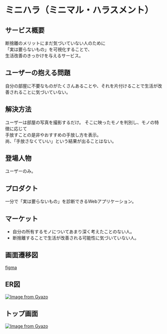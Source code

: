 # ミニハラ（ミニマル・ハラスメント）

## サービス概要
断捨離のメリットにまだ気づいていない人のために\
「実は要らないもの」を可視化することで、\
生活改善のきっかけを与えるサービス。

## ユーザーの抱える問題
自分の部屋に不要なものがたくさんあることや、それを片付けることで生活が改善されることに気づいていない。

## 解決方法
ユーザーは部屋の写真を撮影するだけ。
そこに映ったモノを判別し、モノの特徴に応じて\
手放すことの是非やおすすめの手放し方を表示。\
尚、「手放さなくていい」という結果が出ることはない。

## 登場人物
ユーザーのみ。

## プロダクト
一分で「実は要らないもの」を診断できるWebアプリケーション。

## マーケット
- 自分の所有するモノについてあまり深く考えたことのない人。
- 断捨離することで生活が改善される可能性に気づいていない人。

## 画面遷移図
[figma](https://www.figma.com/file/SkZ87GpVo4ktVJuib0XMVe/%E3%83%9F%E3%83%8B%E3%83%8F%E3%83%A9?node-id=0%3A1)

## ER図
[![Image from Gyazo](https://i.gyazo.com/a9ae2fc435c839f3e2e11ddcc3bf9dff.png)](https://gyazo.com/a9ae2fc435c839f3e2e11ddcc3bf9dff)

## トップ画面
[![Image from Gyazo](https://i.gyazo.com/991a6c488baaf189702d4fab56d92c5d.png)](https://gyazo.com/991a6c488baaf189702d4fab56d92c5d)
